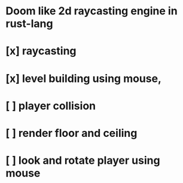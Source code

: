 # Doom like 2d raycasting engine in rust-lang

# [x] raycasting
# [x] level building using mouse,
# [ ] player collision
# [ ] render floor and ceiling
# [ ] look and rotate player using mouse
